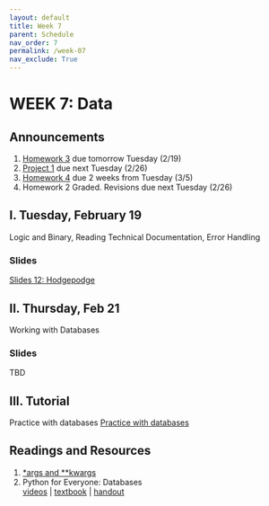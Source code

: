 ```yaml
---
layout: default
title: Week 7
parent: Schedule
nav_order: 7
permalink: /week-07
nav_exclude: True
---
```


# WEEK 7: Data

## Announcements
1. [Homework 3](course-files/homework/hw03/README) due tomorrow Tuesday (2/19)
2. [Project 1](course-files/projects/project_01/README) due next Tuesday (2/26)
3. [Homework 4](course-files/homework/hw04/README) due 2 weeks from Tuesday (3/5)
4. Homework 2 Graded. Revisions due next Tuesday (2/26)

## I. Tuesday, February 19
Logic and Binary, Reading Technical Documentation, Error Handling

### Slides
[Slides 12: Hodgepodge](https://docs.google.com/presentation/d/1Md468xUci_34QSjEb1Sq0abGmtCYPSN-uMKdFiJxydI/edit?usp=sharing)

## II. Thursday, Feb 21
Working with Databases

### Slides
TBD
<!-- [Slides 12: Working with Databases](#) -->


## III. Tutorial
Practice with databases
[Practice with databases](course-files/tutorials/tutorial06/README)

## Readings and Resources
1. [*args and **kwargs](http://book.pythontips.com/en/latest/args_and_kwargs.html)
2. Python for Everyone: Databases<br>
[videos](https://www.py4e.com/lessons/database) | [textbook](https://www.py4e.com/html3/15-database) | [handout](https://www.py4e.com/lectures3/Pythonlearn-15-Database-Handout.txt)